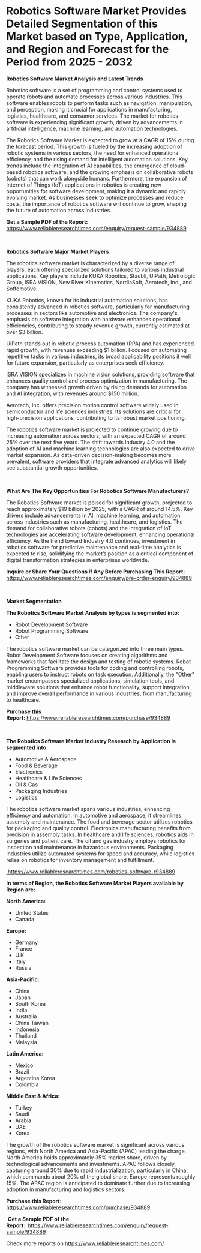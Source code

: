 <p><h1>Robotics Software Market Provides Detailed Segmentation of this Market based on Type, Application, and Region and Forecast for the Period from 2025 - 2032</h1></p><p><strong>Robotics Software Market Analysis and Latest Trends</strong></p>
<p><p>Robotics software is a set of programming and control systems used to operate robots and automate processes across various industries. This software enables robots to perform tasks such as navigation, manipulation, and perception, making it crucial for applications in manufacturing, logistics, healthcare, and consumer services. The market for robotics software is experiencing significant growth, driven by advancements in artificial intelligence, machine learning, and automation technologies.</p><p>The Robotics Software Market is expected to grow at a CAGR of 15% during the forecast period. This growth is fueled by the increasing adoption of robotic systems in various sectors, the need for enhanced operational efficiency, and the rising demand for intelligent automation solutions. Key trends include the integration of AI capabilities, the emergence of cloud-based robotics software, and the growing emphasis on collaborative robots (cobots) that can work alongside humans. Furthermore, the expansion of Internet of Things (IoT) applications in robotics is creating new opportunities for software development, making it a dynamic and rapidly evolving market. As businesses seek to optimize processes and reduce costs, the importance of robotics software will continue to grow, shaping the future of automation across industries.</p></p>
<p><strong>Get a Sample PDF of the Report:&nbsp;</strong> <a href="https://www.reliableresearchtimes.com/enquiry/request-sample/934889?utm_campaign=3087&utm_medium=2&utm_source=Github&utm_content=ia&utm_term=07032025&utm_id=robotics-software">https://www.reliableresearchtimes.com/enquiry/request-sample/934889</a></p>
<p>&nbsp;</p>
<p><strong>Robotics Software Major Market Players</strong></p>
<p><p>The robotics software market is characterized by a diverse range of players, each offering specialized solutions tailored to various industrial applications. Key players include KUKA Robotics, Staubli, UiPath, Metrologic Group, ISRA VISION, New River Kinematics, NordiaSoft, Aerotech, Inc., and Softomotive.</p><p>KUKA Robotics, known for its industrial automation solutions, has consistently advanced in robotics software, particularly for manufacturing processes in sectors like automotive and electronics. The company's emphasis on software integration with hardware enhances operational efficiencies, contributing to steady revenue growth, currently estimated at over $3 billion.</p><p>UiPath stands out in robotic process automation (RPA) and has experienced rapid growth, with revenues exceeding $1 billion. Focused on automating repetitive tasks in various industries, its broad applicability positions it well for future expansion, particularly as enterprises seek efficiency.</p><p>ISRA VISION specializes in machine vision solutions, providing software that enhances quality control and process optimization in manufacturing. The company has witnessed growth driven by rising demands for automation and AI integration, with revenues around $150 million.</p><p>Aerotech, Inc. offers precision motion control software widely used in semiconductor and life sciences industries. Its solutions are critical for high-precision applications, contributing to its robust market positioning.</p><p>The robotics software market is projected to continue growing due to increasing automation across sectors, with an expected CAGR of around 25% over the next five years. The shift towards Industry 4.0 and the adoption of AI and machine learning technologies are also expected to drive market expansion. As data-driven decision-making becomes more prevalent, software providers that integrate advanced analytics will likely see substantial growth opportunities.</p></p>
<p>&nbsp;</p>
<p><strong>What Are The Key Opportunities For Robotics Software Manufacturers?</strong></p>
<p><p>The Robotics Software market is poised for significant growth, projected to reach approximately $19 billion by 2025, with a CAGR of around 14.5%. Key drivers include advancements in AI, machine learning, and automation across industries such as manufacturing, healthcare, and logistics. The demand for collaborative robots (cobots) and the integration of IoT technologies are accelerating software development, enhancing operational efficiency. As the trend toward Industry 4.0 continues, investment in robotics software for predictive maintenance and real-time analytics is expected to rise, solidifying the market’s position as a critical component of digital transformation strategies in enterprises worldwide.</p></p>
<p><strong>Inquire or Share Your Questions If Any Before Purchasing This Report:</strong> <a href="https://www.reliableresearchtimes.com/enquiry/pre-order-enquiry/934889?utm_campaign=3087&utm_medium=2&utm_source=Github&utm_content=ia&utm_term=07032025&utm_id=robotics-software">https://www.reliableresearchtimes.com/enquiry/pre-order-enquiry/934889</a></p>
<p>&nbsp;</p>
<p><strong>Market Segmentation</strong></p>
<p><strong>The Robotics Software Market Analysis by types is segmented into:</strong></p>
<p><ul><li>Robot Development Software</li><li>Robot Programming Software</li><li>Other</li></ul></p>
<p><p>The robotics software market can be categorized into three main types. Robot Development Software focuses on creating algorithms and frameworks that facilitate the design and testing of robotic systems. Robot Programming Software provides tools for coding and controlling robots, enabling users to instruct robots on task execution. Additionally, the "Other" market encompasses specialized applications, simulation tools, and middleware solutions that enhance robot functionality, support integration, and improve overall performance in various industries, from manufacturing to healthcare.</p></p>
<p><strong>Purchase this Report:&nbsp;</strong><a href="https://www.reliableresearchtimes.com/purchase/934889?utm_campaign=3087&utm_medium=2&utm_source=Github&utm_content=ia&utm_term=07032025&utm_id=robotics-software">https://www.reliableresearchtimes.com/purchase/934889</a></p>
<p>&nbsp;</p>
<p><strong>The Robotics Software Market Industry Research by Application is segmented into:</strong></p>
<p><ul><li>Automotive & Aerospace</li><li>Food & Beverage</li><li>Electronics</li><li>Healthcare & Life Sciences</li><li>Oil & Gas</li><li>Packaging Industries</li><li>Logistics</li></ul></p>
<p><p>The robotics software market spans various industries, enhancing efficiency and automation. In automotive and aerospace, it streamlines assembly and maintenance. The food and beverage sector utilizes robotics for packaging and quality control. Electronics manufacturing benefits from precision in assembly tasks. In healthcare and life sciences, robotics aids in surgeries and patient care. The oil and gas industry employs robotics for inspection and maintenance in hazardous environments. Packaging industries utilize automated systems for speed and accuracy, while logistics relies on robotics for inventory management and fulfillment.</p></p>
<p><a href="https://www.reliableresearchtimes.com/robotics-software-r934889?utm_campaign=3087&utm_medium=2&utm_source=Github&utm_content=ia&utm_term=07032025&utm_id=robotics-software">&nbsp;https://www.reliableresearchtimes.com/robotics-software-r934889</a></p>
<p><strong>In terms of Region, the Robotics Software Market Players available by Region are:</strong></p>
<p>
    <p> <strong> North America: </strong>
        <ul>
            <li>United States</li>
            <li>Canada</li>
        </ul>
        </p> 
    <p> <strong> Europe: </strong>
        <ul>
            <li>Germany</li>
            <li>France</li>
            <li>U.K.</li>
            <li>Italy</li>
            <li>Russia</li>
        </ul>
        </p> 
    <p> <strong> Asia-Pacific: </strong>
        <ul>
            <li>China</li>
            <li>Japan</li>
            <li>South Korea</li>
            <li>India</li>
            <li>Australia</li>
            <li>China Taiwan</li>
            <li>Indonesia</li>
            <li>Thailand</li>
            <li>Malaysia</li>
        </ul>
        </p> 
    <p> <strong> Latin America: </strong>
        <ul>
            <li>Mexico</li>
            <li>Brazil</li>
            <li>Argentina Korea</li>
            <li>Colombia</li>
        </ul>
        </p> 
    <p> <strong> Middle East & Africa: </strong>
        <ul>
            <li>Turkey</li>
            <li>Saudi</li>
            <li>Arabia</li>
            <li>UAE</li>
            <li>Korea</li>
        </ul>
    </p>
    </p>
<p><p>The growth of the robotics software market is significant across various regions, with North America and Asia-Pacific (APAC) leading the charge. North America holds approximately 35% market share, driven by technological advancements and investments. APAC follows closely, capturing around 30% due to rapid industrialization, particularly in China, which commands about 20% of the global share. Europe represents roughly 15%. The APAC region is anticipated to dominate further due to increasing adoption in manufacturing and logistics sectors.</p></p>
<p><strong>Purchase this Report: </strong><a href="https://www.reliableresearchtimes.com/purchase/934889?utm_campaign=3087&utm_medium=2&utm_source=Github&utm_content=ia&utm_term=07032025&utm_id=robotics-software">https://www.reliableresearchtimes.com/purchase/934889</a></p>
<p>&nbsp;<strong>Get a Sample PDF of the Report:&nbsp;&nbsp;</strong><a href="https://www.reliableresearchtimes.com/enquiry/request-sample/934889?utm_campaign=3087&utm_medium=2&utm_source=Github&utm_content=ia&utm_term=07032025&utm_id=robotics-software">https://www.reliableresearchtimes.com/enquiry/request-sample/934889</a></p>
<p><strong></strong></p>
<p>Check more reports on <a href="https://www.reliableresearchtimes.com/?utm_campaign=3087&utm_medium=2&utm_source=Github&utm_content=ia&utm_term=07032025&utm_id=robotics-software">https://www.reliableresearchtimes.com/</a></p>